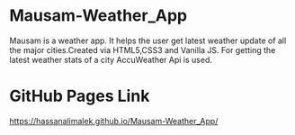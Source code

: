 # Mausam-Weather_App
Mausam is a weather app. It helps the user get latest weather update of all the major cities.Created via HTML5,CSS3 and Vanilla JS. For getting the latest weather stats of a city AccuWeather Api is used.


# GitHub Pages Link

https://hassanalimalek.github.io/Mausam-Weather_App/
